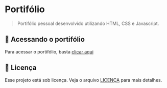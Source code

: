 # Portifólio

> Portifólio pessoal desenvolvido utilizando HTML, CSS e Javascript.

## 🚀 Acessando o portifólio

Para acessar o portifólio, basta [clicar aqui](https://odevledur.tech/)

## 📝 Licença

Esse projeto está sob licença. Veja o arquivo [LICENÇA](LICENSE.md) para mais detalhes.

